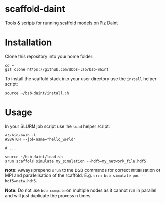 # scaffold-daint
Tools &amp; scripts for running scaffold models on Piz Daint

# Installation

Clone this repository into your home folder:

    cd ~
    git clone https://github.com/dbbs-lab/bsb-daint

To install the scaffold stack into your user directory use the `install` helper script:

    source ~/bsb-daint/install.sh

# Usage

In your SLURM job script use the `load` helper script:

```
#!/bin/bash -l
#SBATCH --job-name="hello_world"

# ...

source ~/bsb-daint/load.sh
srun scaffold simulate my_simulation --hdf5=my_network_file.hdf5
```

**Note:** Always prepend `srun` to the BSB commands for correct initialisation of MPI and
parallelisation of the scaffold. E.g. `srun bsb simulate poc --hdf5=netw.hdf5`.

**Note:** Do not use `bsb compile` on multiple nodes as it cannot run in parallel and will
just duplicate the process n times.
